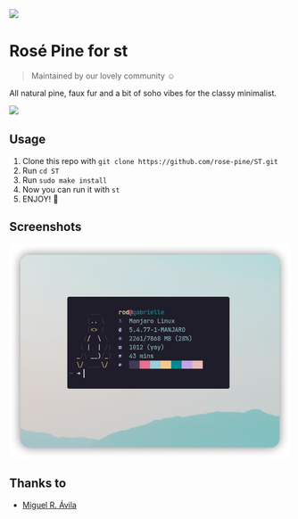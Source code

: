 <img src="https://github.com/rose-pine/rose-pine-theme/blob/master/assets/icon.png" width="64" />

# Rosé Pine for st

> Maintained by our lovely community ☺️

All natural pine, faux fur and a bit of soho vibes for the classy minimalist.

[![](https://img.shields.io/badge/Rosé%20Pine%20Theme-191724)](https://github.com/rose-pine/rose-pine-theme)

## Usage

1. Clone this repo with `git clone https://github.com/rose-pine/ST.git`
2. Run `cd ST`
3. Run `sudo make install`
4. Now you can run it with `st`
5. ENJOY! 🌷

## Screenshots

![screenshot](/rsc/st.png)

## Thanks to

- [Miguel R. Ávila](https://github.com/MiguelRAvila)